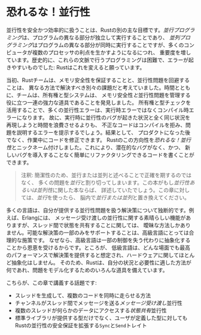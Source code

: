 <!--
# Fearless Concurrency
-->

# 恐れるな！並行性

<!--
Handling concurrent programming safely and efficiently is another of Rust’s
major goals. *Concurrent programming*, where different parts of a program
execute independently, and *parallel programming*, where different parts of a
program execute at the same time, are becoming increasingly important as more
computers take advantage of their multiple processors. Historically,
programming in these contexts has been difficult and error prone: Rust hopes to
change that.
-->

並行性を安全かつ効率的に扱うことは、Rustの別の主な目標です。*並行プログラミング*は、プログラムの異なる部分が独立して実行することであり、
*並列プログラミング*はプログラムの異なる部分が同時に実行することですが、多くのコンピュータが複数のプロセッサの利点を生かすようになるにつれ、
重要度を増しています。歴史的に、これらの文脈で行うプログラミングは困難で、エラーが起きやすいものでした:
Rustはこれを変えると願っています。

<!--
Initially, the Rust team thought that ensuring memory safety and preventing
concurrency problems were two separate challenges to be solved with different
methods. Over time, the team discovered that the ownership and type systems are
a powerful set of tools to help manage memory safety *and* concurrency
problems! By leveraging ownership and type checking, many concurrency errors
are compile-time errors in Rust rather than runtime errors. Therefore, rather
than making you spend lots of time trying to reproduce the exact circumstances
under which a runtime concurrency bug occurs, incorrect code will refuse to
compile and present an error explaining the problem. As a result, you can fix
your code while you’re working on it rather than potentially after it has been
shipped to production. We’ve nicknamed this aspect of Rust *fearless*
*concurrency*. Fearless concurrency allows you to write code that is free of
subtle bugs and is easy to refactor without introducing new bugs.
-->

当初、Rustチームは、メモリ安全性を保証することと、並行性問題を回避することは、
異なる方法で解決すべき別々の課題だと考えていました。時間とともに、チームは、所有権と型システムは、
メモリ安全性*と*並行性問題を管理する役に立つ一連の強力な道具であることを発見しました。
所有権と型チェックを活用することで、多くの並行性エラーは、実行時エラーではなくコンパイル時エラーになります。
故に、実行時に並行性のバグが起きた状況と全く同じ状況を再現しようと時間を浪費させるよりも、
不正なコードはコンパイルを拒み、問題を説明するエラーを提示するでしょう。結果として、
プロダクトになった後でなく、作業中にコードを修正できます。
Rustのこの方向性を*恐れるな！並行性*とニックネーム付けしました。これにより、潜在的なバグがなく、かつ、
新しいバグを導入することなく簡単にリファクタリングできるコードを書くことができます。

<!--
> Note: For simplicity’s sake, we’ll refer to many of the problems as
> *concurrent* rather than being more precise by saying *concurrent and/or
> parallel*. If this book were about concurrency and/or parallelism, we’d be
> more specific. For this chapter, please mentally substitute *concurrent
> and/or parallel* whenever we use *concurrent*.
-->

> 注釈: 簡潔性のため、並行または並列と述べることで正確を期するのではなく、
> 多くの問題を*並行*と割り切ってしまいます。この本がもし*並行性あるいは並列性*に関した本ならば、
> 詳述していたでしょう。この章に対しては、*並行*を使ったら、
> 脳内で*並行または並列*と置き換えてください。

<!--
Many languages are dogmatic about the solutions they offer for handling
concurrent problems. For example, Erlang has elegant functionality for
message-passing concurrency but has only obscure ways to share state between
threads. Supporting only a subset of possible solutions is a reasonable
strategy for higher-level languages, because a higher-level language promises
benefits from giving up some control to gain abstractions. However, lower-level
languages are expected to provide the solution with the best performance in any
given situation and have fewer abstractions over the hardware. Therefore, Rust
offers a variety of tools for modeling problems in whatever way is appropriate
for your situation and requirements.
-->

多くの言語は、自分が提供する並行性問題を扱う解決策について独断的です。例えば、Erlangには、
メッセージ受け渡しの並行性に関する素晴らしい機能がありますが、スレッド間で状態を共有することに関しては、
曖昧な方法しかありません。可能な解決策の一部のみをサポートすることは、高級言語にとっては合理的な施策です。
なぜなら、高級言語は一部の制御を失う代わりに抽象化することから恩恵を受けるからです。ところが、
低級言語は、どんな場面でも最高のパフォーマンスで解決策を提供すると想定され、ハードウェアに関してほとんど抽象化はしません。
そのため、Rustは、自分の状況と必要性に適した方法が何であれ、問題をモデル化するためのいろんな道具を備えています。

<!--
Here are the topics we’ll cover in this chapter:
-->

こちらが、この章で講義する話題です:

<!--
* How to create threads to run multiple pieces of code at the same time
* *Message-passing* concurrency, where channels send messages between threads
* *Shared-state* concurrency, where multiple threads have access to some piece
  of data
* The `Sync` and `Send` traits, which extend Rust’s concurrency guarantees to
  user-defined types as well as types provided by the standard library
-->

* スレッドを生成して、複数のコードを同時に走らせる方法
* チャンネルがスレッド間でメッセージを送る*メッセージ受け渡し*並行性
* 複数のスレッドが何らかのデータにアクセスする*状態共有*並行性
* 標準ライブラリが提供する型だけでなく、ユーザが定義した型に対してもRustの並行性の安全保証を拡張する`Sync`と`Send`トレイト

